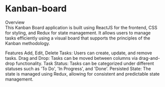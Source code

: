 # Kanban-board
Overview<br>
This Kanban Board application is built using ReactJS for the frontend, CSS for styling, and Redux for state management. It allows users to manage tasks efficiently using a visual board that supports the principles of the Kanban methodology.

Features
Add, Edit, Delete Tasks: Users can create, update, and remove tasks.
Drag and Drop: Tasks can be moved between columns via drag-and-drop functionality.
Task Status: Tasks can be categorized under different statuses such as 'To Do', 'In Progress', and 'Done'.
Persisted State: The state is managed using Redux, allowing for consistent and predictable state management.
